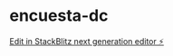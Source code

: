 # encuesta-dc

[Edit in StackBlitz next generation editor ⚡️](https://stackblitz.com/~/github.com/jeanpgr/encuesta-dc)